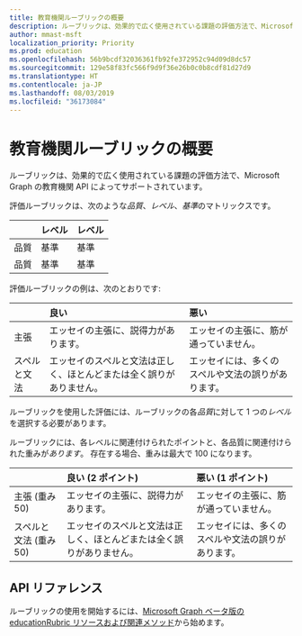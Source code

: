 ```yaml
---
title: 教育機関ルーブリックの概要
description: ルーブリックは、効果的で広く使用されている課題の評価方法で、Microsoft Graph の教育機関 API によってサポートされています。
author: mmast-msft
localization_priority: Priority
ms.prod: education
ms.openlocfilehash: 56b9bcdf32036361fb92fe372952c94d09d8dc57
ms.sourcegitcommit: 129e58f83fc566f9d9f36e26b0c0b8cdf81d27d9
ms.translationtype: HT
ms.contentlocale: ja-JP
ms.lasthandoff: 08/03/2019
ms.locfileid: "36173084"
---
```

# <a name="education-rubric-overview"></a>教育機関ルーブリックの概要

ルーブリックは、効果的で広く使用されている課題の評価方法で、Microsoft Graph の教育機関 API によってサポートされています。

評価ルーブリックは、次のような*品質*、*レベル*、*基準*のマトリックスです。

| | レベル | レベル |
|:--|:--|:--|
| 品質 | 基準 | 基準 |
| 品質 | 基準 | 基準 |

評価ルーブリックの例は、次のとおりです:

| | 良い | 悪い |
|:--|:--|:--|
| 主張 | エッセイの主張に、説得力があります。 | エッセイの主張に、筋が通っていません。 |
| スペルと文法 | エッセイのスペルと文法は正しく、ほとんどまたは全く誤りがありません。 | エッセイには、多くのスペルや文法の誤りがあります。 |

ルーブリックを使用した評価には、ルーブリックの各*品質*に対して 1 つの*レベル*を選択する必要があります。

ルーブリックには、各レベルに関連付けられたポイントと、各品質に関連付けられた重みが*あります*。  存在する場合、重みは最大で 100 になります。

| | 良い (2 ポイント) | 悪い (1 ポイント) |
|:--|:--|:--|
| 主張 (重み 50) | エッセイの主張に、説得力があります。 | エッセイの主張に、筋が通っていません。 |
| スペルと文法 (重み 50) | エッセイのスペルと文法は正しく、ほとんどまたは全く誤りがありません。 | エッセイには、多くのスペルや文法の誤りがあります。 |

## <a name="api-reference"></a>API リファレンス

ルーブリックの使用を開始するには、[Microsoft Graph ベータ版の educationRubric リソースおよび関連メソッド](/graph/api/resources/educationrubric?view=graph-rest-beta)から始めます。





 

